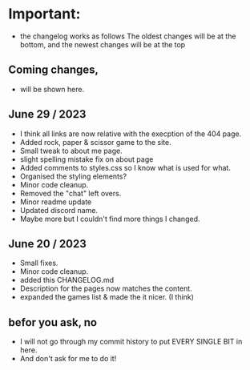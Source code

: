 # Important:

- the changelog works as follows
The oldest changes will be at the bottom, and the newest changes will be at the top

## Coming changes,

- will be shown here.

## June 29 / 2023

- I think all links are now relative with the execption of the 404 page.
- Added rock, paper & scissor game to the site.
- Small tweak to about me page.
- slight spelling mistake fix on about page
- Added comments to styles.css so I know what is used for what.
- Organised the styling elements?
- Minor code cleanup.
- Removed the "chat" left overs.
- Minor readme update
- Updated discord name.
- Maybe more but I couldn't find more things I changed.

## June 20 / 2023

- Small fixes.
- Minor code cleanup.
- added this CHANGELOG.md
- Description for the pages now matches the content.
- expanded the games list & made the it nicer. (I think)

## befor you ask, no

- I will not go through my commit history to put EVERY SINGLE BIT in here.
- And don't ask for me to do it!
